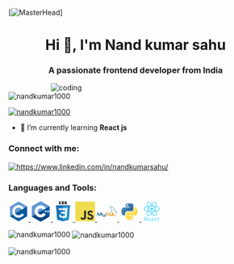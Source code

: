 [![MasterHead](https://www.google.com/imgres?q=web%20developer%20banner%20gif%20animation&imgurl=https%3A%2F%2Fmedia.licdn.com%2Fdms%2Fimage%2FC5612AQErLJQyuT4h2Q%2Farticle-inline_image-shrink_1500_2232%2F0%2F1624597705774%3Fe%3D1715817600%26v%3Dbeta%26t%3DD5kQnHFk-SS9m4K52hQaWnz6nmTHrGMOkcJpEPtNpz4&imgrefurl=https%3A%2F%2Fwww.linkedin.com%2Fpulse%2Fhow-companies-using-javascript-mani-bhargava-banka&docid=B3hv2P0-lN4AQM&tbnid=c99no20jd3YPKM&vet=12ahUKEwjt47XlzcyFAxXJRmwGHQ8mB7QQM3oECE8QAA..i&w=1920&h=590&hcb=2&ved=2ahUKEwjt47XlzcyFAxXJRmwGHQ8mB7QQM3oECE8QAA)]

<h1 align="center">Hi 👋, I'm Nand kumar sahu</h1>
<h3 align="center">A passionate frontend developer from India</h3>
<img align="right" alt="coding" width="420" src="https://www.google.com/imgres?q=frontend%20developer%20animated%20software%20engineer%20coding%20gif&imgurl=https%3A%2F%2Fmedia.dev.to%2Fcdn-cgi%2Fimage%2Fwidth%3D1000%2Cheight%3D420%2Cfit%3Dcover%2Cgravity%3Dauto%2Cformat%3Dauto%2Fhttps%253A%252F%252Fdev-to-uploads.s3.amazonaws.com%252Fuploads%252Farticles%252F36i80aifmnplhnghbt1w.gif&imgrefurl=https%3A%2F%2Fdev.to%2F&docid=dZPexBT39YZLJM&tbnid=tphN4VznZX3D4M&vet=12ahUKEwj6gYvry8yFAxVXSmwGHWJjA3EQM3oECGwQAA..i&w=800&h=436&hcb=2&itg=1&ved=2ahUKEwj6gYvry8yFAxVXSmwGHWJjA3EQM3oECGwQAA">

<p align="left"> <img src="https://komarev.com/ghpvc/?username=nandkumar1000&label=Profile%20views&color=0e75b6&style=flat" alt="nandkumar1000" /> </p>

<p align="left"> <a href="https://github.com/ryo-ma/github-profile-trophy"><img src="https://github-profile-trophy.vercel.app/?username=nandkumar1000" alt="nandkumar1000" /></a> </p>

- 🌱 I’m currently learning **React js**

<h3 align="left">Connect with me:</h3>
<p align="left">
<a href="https://linkedin.com/in/https://www.linkedin.com/in/nandkumarsahu/" target="blank"><img align="center" src="https://raw.githubusercontent.com/rahuldkjain/github-profile-readme-generator/master/src/images/icons/Social/linked-in-alt.svg" alt="https://www.linkedin.com/in/nandkumarsahu/" height="30" width="40" /></a>
</p>

<h3 align="left">Languages and Tools:</h3>
<p align="left"> <a href="https://www.cprogramming.com/" target="_blank" rel="noreferrer"> <img src="https://raw.githubusercontent.com/devicons/devicon/master/icons/c/c-original.svg" alt="c" width="40" height="40"/> </a> <a href="https://www.w3schools.com/cpp/" target="_blank" rel="noreferrer"> <img src="https://raw.githubusercontent.com/devicons/devicon/master/icons/cplusplus/cplusplus-original.svg" alt="cplusplus" width="40" height="40"/> </a> <a href="https://www.w3schools.com/css/" target="_blank" rel="noreferrer"> <img src="https://raw.githubusercontent.com/devicons/devicon/master/icons/css3/css3-original-wordmark.svg" alt="css3" width="40" height="40"/> </a> <a href="https://developer.mozilla.org/en-US/docs/Web/JavaScript" target="_blank" rel="noreferrer"> <img src="https://raw.githubusercontent.com/devicons/devicon/master/icons/javascript/javascript-original.svg" alt="javascript" width="40" height="40"/> </a> <a href="https://www.mysql.com/" target="_blank" rel="noreferrer"> <img src="https://raw.githubusercontent.com/devicons/devicon/master/icons/mysql/mysql-original-wordmark.svg" alt="mysql" width="40" height="40"/> </a> <a href="https://www.python.org" target="_blank" rel="noreferrer"> <img src="https://raw.githubusercontent.com/devicons/devicon/master/icons/python/python-original.svg" alt="python" width="40" height="40"/> </a> <a href="https://reactjs.org/" target="_blank" rel="noreferrer"> <img src="https://raw.githubusercontent.com/devicons/devicon/master/icons/react/react-original-wordmark.svg" alt="react" width="40" height="40"/> </a> </p>

<p><img align="left" src="https://github-readme-stats.vercel.app/api/top-langs?username=nandkumar1000&show_icons=true&locale=en&layout=compact" alt="nandkumar1000" /></p>

<p>&nbsp;<img align="center" src="https://github-readme-stats.vercel.app/api?username=nandkumar1000&show_icons=true&locale=en" alt="nandkumar1000" /></p>

<p><img align="center" src="https://github-readme-streak-stats.herokuapp.com/?user=nandkumar1000&" alt="nandkumar1000" /></p>
